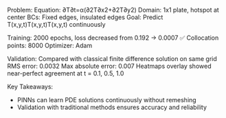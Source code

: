 Problem:
Equation: ∂T∂t=α(∂2T∂x2+∂2T∂y2)
Domain: 1x1 plate, hotspot at center
BCs: Fixed edges, insulated edges
Goal: Predict T(x,y,t)T(x,y,t)T(x,y,t) continuously

Training:
2000 epochs, loss decreased from 0.192 → 0.0007 ✅
Collocation points: 8000
Optimizer: Adam

Validation:
Compared with classical finite difference solution on same grid
RMS error: 0.0032
Max absolute error: 0.007
Heatmaps overlay showed near-perfect agreement at t = 0.1, 0.5, 1.0

Key Takeaways:
- PINNs can learn PDE solutions continuously without remeshing
- Validation with traditional methods ensures accuracy and reliability
